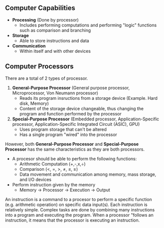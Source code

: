 ## Computer Capabilities
- **Processing** (Done by processor) 
  - Includes performing computations and performing "logic" functions such as comparison and branching
- **Storage** 
  - Able to store instructions and data
- **Communication** 
  - Within itself and with other devices

## Computer Processors 
There are a total of 2 types of processor. 
1. **General-Purpose Processor** (General purpose processor, Microprocessor, Von Neumann processor)
    - Reads its program insructions from a storage device (Example. Hard disk, Memory)
    - Content of the storage device changeable, thus changing the program and function performed by the processor
2. **Special-Purpose Processor** (Embedded processor, Application-Specific processor, Application-Specific Integrated Circuit (ASIC), GPU)
    - Uses program storage that can't be altered
    - Has a single program "wired" into the processor
  
However, both **General-Purpose Processor** and **Special-Purpose Processor** has the same characteristics as they are both processors.
- A procesor should be able to perform the following functions:
    - Arithmetic Computation (+,-,x,÷)
    - Comparison (<, =, >, ≠, ≤, ≥)
    - Data movement and communication among memory, mass storage, and I/O devices
 - Perform instruction given by the memory
    - Memory → Processor → Execution → Output

An instruction is a command to a procesor to perform a specific function (e.g. arithmetic operation) on specific data input(s). Each instruction is relatively simple. Complex tasks are done by combining many instructions into a program and executing the program. When a processor "follows an instruction, it means that the processor is executing an instruction. 









































































